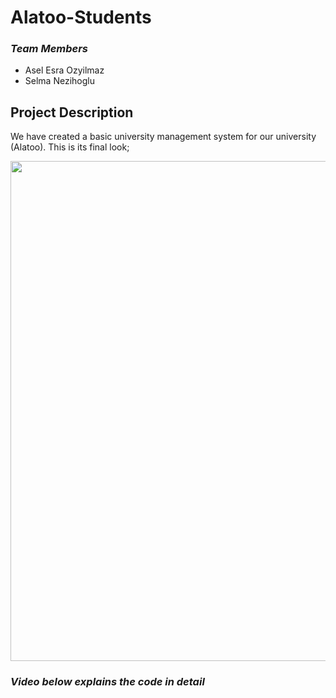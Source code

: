  Alatoo-Students
==================================================================

### *Team Members*

- Asel Esra Ozyilmaz
- Selma Nezihoglu

## Project Description

We have created a basic university management system for our university (Alatoo). This is its final look;

<img src="https://user-images.githubusercontent.com/64264345/102639306-109a4900-4183-11eb-808f-96d41453601a.jpg" width="800">

### ***Video below explains the code in detail***

